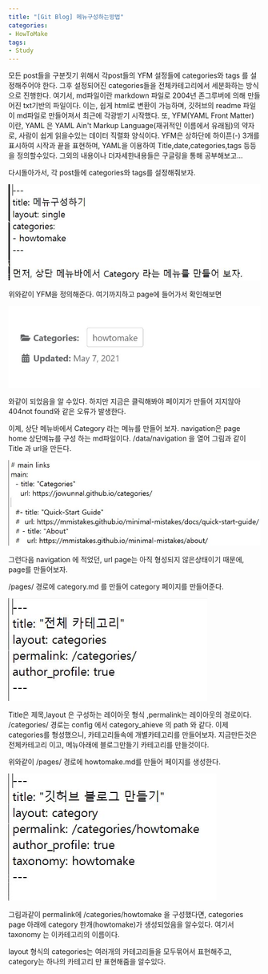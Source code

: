 ```yaml
---
title: "[Git Blog] 메뉴구성하는방법"
categories:
- HowToMake
tags:
- Study
---
```


모든 post들을 구분짓기 위해서 각post들의 YFM 설정들에 categories와 tags 를 설정해주어야 한다.
그후 설정되어진 categories들을 전체카테고리에서 세분화하는 방식으로 진행한다.
여기서, md파일이란 markdown 파일로 2004년 존그루버에 의해 만들어진 txt기반의 파일이다.
이는, 쉽게 html로 변환이 가능하며, 깃허브의 readme 파일이 md파일로 만들어져서 최근에 각광받기 시작했다.
또, YFM(YAML Front Matter) 이란,  YAML 은 YAML Ain't Markup Language(재귀적인 이름에서 유래됨)의 약자로, 사람이 쉽게 읽을수있는 데이터 직렬화 양식이다.
YFM은 상하단에 하이픈(-) 3개를 표시하여 시작과 끝을 표현하며, YAML을 이용하여
Title,date,categories,tags 등등을 정의할수있다.
그외의 내용이나 더자세한내용들은 구글링을 통해 공부해보고...

다시돌아가서, 각 post들에 categories와 tags를 설정해줘보자.

![Seperated_pic](/assets/category_seperate.JPG)

위와같이 YFM을 정의해준다.
여기까지하고 page에 들어가서 확인해보면

![Categories_pic](/assets/category_categories_n_tags.JPG)

와같이 되었음을 알 수있다. 하지만 지금은 클릭해봐야 페이지가 만들어 지지않아
404not found와 같은 오류가 발생한다. 

이제, 상단 메뉴바에서 Category 라는 메뉴를 만들어 보자.
navigation은 page home 상단메뉴를 구성 하는 md파일이다.
/data/navigation 을 열어 그림과 같이 Title 과 url을 만든다.

![Navigation_pic](/assets/category_navigation.JPG)

그런다음 navigation 에 적었던, url page는 아직 형성되지 않은상태이기 때문에, 
page를 만들어보자.


/pages/ 경로에 category.md 를 만들어 category 페이지를 만들어준다.

![Category_pic](/assets/category_page_category.JPG)

Title은 제목,layout 은 구성하는 레이아웃 형식 ,permalink는 레이아웃의 경로이다.
/categories/ 경로는 config 에서 category_ahieve 의 path 와 같다.
이제 categories를 형성했으니, 카테고리들속에 개별카테고리를 만들어보자.
지금만든것은 전체카테고리 이고, 메뉴아래에 블로그만들기 카테고리를 만들것이다.

위와같이 /pages/ 경로에 howtomake.md를 만들어 페이지를 생성한다.

![HowToMake_pic](/assets/category_howtomake.JPG)

그림과같이 permalink에 /categories/howtomake 을 구성했다면, categories page 아래에 category 한개(howtomake)가 생성되었음을 알수있다.
여기서 taxonomy 는 이카테고리의 이름이다.

layout 형식의 categories는 여러개의 카테고리들을 모두묶어서 표현해주고, 
category는 하나의 카테고리 만 표현해줌을 알수있다.
